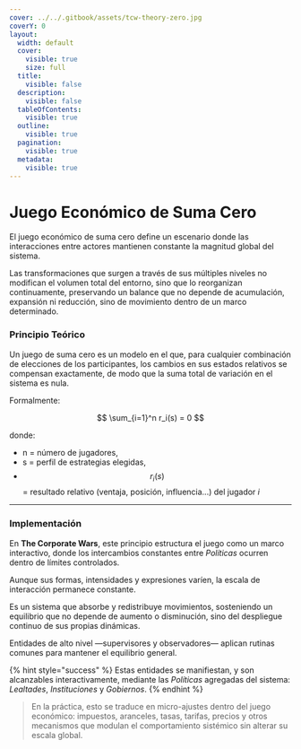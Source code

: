 ```yaml
---
cover: ../../.gitbook/assets/tcw-theory-zero.jpg
coverY: 0
layout:
  width: default
  cover:
    visible: true
    size: full
  title:
    visible: false
  description:
    visible: false
  tableOfContents:
    visible: true
  outline:
    visible: true
  pagination:
    visible: true
  metadata:
    visible: true
---
```


# Juego Económico de Suma Cero

El juego económico de suma cero define un escenario donde las interacciones entre actores mantienen constante la magnitud global del sistema.

Las transformaciones que surgen a través de sus múltiples niveles no modifican el volumen total del entorno, sino que lo reorganizan continuamente, preservando un balance que no depende de acumulación, expansión ni reducción, sino de movimiento dentro de un marco determinado.

### Principio Teórico

Un juego de suma cero es un modelo en el que, para cualquier combinación de elecciones de los participantes, los cambios en sus estados relativos se compensan exactamente, de modo que la suma total de variación en el sistema es nula.

Formalmente:

$$
\sum_{i=1}^n r_i(s) = 0
$$

donde:

* n = número de jugadores,
* s = perfil de estrategias elegidas,
* $$r_i(s)$$ = resultado relativo (ventaja, posición, influencia...) del jugador _i_

***

### Implementación

En **The Corporate Wars**, este principio estructura el juego como un marco interactivo, donde los intercambios constantes entre _Políticas_ ocurren dentro de límites controlados.

Aunque sus formas, intensidades y expresiones varíen, la escala de interacción permanece constante.

Es un sistema que absorbe y redistribuye movimientos, sosteniendo un equilibrio que no depende de aumento o disminución, sino del despliegue continuo de sus propias dinámicas.

Entidades de alto nivel —supervisores y observadores— aplican rutinas comunes para mantener el equilibrio general.

{% hint style="success" %}
Estas entidades se manifiestan, y son alcanzables interactivamente, mediante las _Políticas_ agregadas del sistema: _Lealtades_, _Instituciones_ y _Gobiernos_.
{% endhint %}

> En la práctica, esto se traduce en micro-ajustes dentro del juego económico: impuestos, aranceles, tasas, tarifas, precios y otros mecanismos que modulan el comportamiento sistémico sin alterar su escala global.
